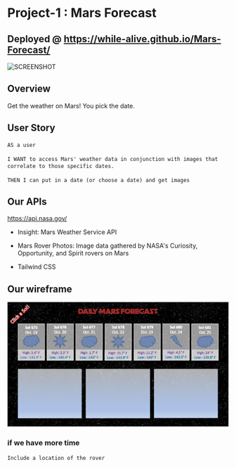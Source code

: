 # Project-1 : Mars Forecast

## Deployed @ https://while-alive.github.io/Mars-Forecast/

![SCREENSHOT](./assets/images/ScreenShot.png)

## Overview
Get the weather on Mars! You pick the date.

## User Story
```
AS a user 

I WANT to access Mars' weather data in conjunction with images that correlate to those specific dates.

THEN I can put in a date (or choose a date) and get images
```

## Our APIs
https://api.nasa.gov/
* Insight: Mars Weather Service API
  
* Mars Rover Photos: Image data gathered by NASA's Curiosity, Opportunity, and Spirit rovers on Mars
  
* Tailwind CSS


## Our wireframe 

![DAILY MARS FORECAST](./assets/images/Mockup.png)

### if we have more time
```
Include a location of the rover 
```
